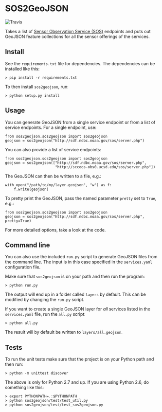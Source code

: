 # SOS2GeoJSON

<img src="https://travis-ci.org/metajungle/sos2geojson.png" title="Travis" />

Takes a list of [Sensor Observation Service (SOS)][ref-ogc-sos] endpoints and puts out GeoJSON feature collections for all the sensor offerings of the services. 

## Install 

See the `requirements.txt` file for dependencies. The dependencies can be installed like this:

    > pip install -r requirements.txt

To then install `sos2geojson`, run:

    > python setup.py install 

## Usage

You can generate GeoJSON from a single service endpoint or from a list of service endpoints. For a single endpoint, use: 

    from sos2geojson.sos2geojson import sos2geojson 
    geojson = sos2geojson("http://sdf.ndbc.noaa.gov/sos/server.php")

You can also provide a list of service endpoints: 

    from sos2geojson.sos2geojson import sos2geojson 
    geojson = sos2geojson(["http://sdf.ndbc.noaa.gov/sos/server.php", 
                           "http://sccoos-obs0.ucsd.edu/sos/server.php"]) 

The GeoJSON can then be written to a file, e.g.:

    with open("/path/to/my/layer.geojson", "w") as f:
        f.write(geojson)

To pretty print the GeoJSON, pass the named parameter `pretty` set to `True`, e.g.:

    from sos2geojson.sos2geojson import sos2geojson 
    geojson = sos2geojson("http://sdf.ndbc.noaa.gov/sos/server.php", pretty=True)

For more detailed options, take a look at the code.

## Command line 

You can also use the included `run.py` script to generate GeoJSON files from the command line. The input is in this case specified in the `services.yaml` configuration file. 

Make sure that `sos2geojson` is on your path and then run the program:

    > python run.py
    
The output will end up in a folder called `layers` by default. This can be modified by changing the `run.py` script. 

If you want to create a single GeoJSON layer for *all* services listed in the `services.yaml` file, run the `all.py` script:

    > python all.py
    
The result will by default be written to `layers/all.geojson`. 

## Tests

To run the unit tests make sure that the project is on your Python path and then run: 

    > python -m unittest discover
    
The above is only for Python 2.7 and up. If you are using Python 2.6, do something like this:

    > export PYTHONPATH=.:$PYTHONPATH
    > python sos2geojson/test/test_util.py
    > python sos2geojson/test/test_sos2geojson.py


[ref-ogc-sos]: http://www.opengeospatial.org/standards/sos "Sensor Observation Service"

